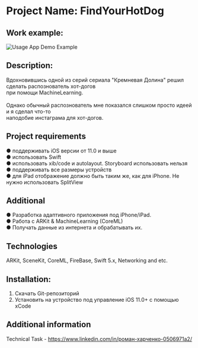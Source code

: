 # Project Name: FindYourHotDog
 
## Work example:

![Usage App Demo Example](demo/demo.gif) <br />

## Description:

Вдохновившись одной из серий сериала "Кремневая Долина" решил сделать распознователь хот-догов <br />при помощи MachineLearning. <br /> 
<br />Однако обычный распознователь мне показался слишком просто идеей и я сделал что-то <br />наподобие инстаграма для хот-догов. <br />

## Project requirements

● поддерживать iOS версии от 11.0 и выше <br />
● использовать Swift <br />
● использовать xib/code и autolayout. Storyboard использовать нельзя <br />
● поддерживать все размеры устройств <br />
● для iPad отображение должно быть таким же, как для iPhone. Не нужно использовать SplitView <br />


## Additional

● Разработка адаптивного приложения под iPhone/iPad. <br />
● Работа с ARKit & MachineLearning (CoreML) <br />
● Получать данные из интернета и обрабатывать их.

## Technologies

ARKit, SceneKit, CoreML, FireBase, Swift 5.x, Networking and etc. 

## Installation:

1. Скачать Git-репозиторий <br />
2. Установить на устройство под управление iOS 11.0+ с помощью xCode

## Additional information

Technical Task - https://www.linkedin.com/in/роман-харченко-0506971a2/ <br />

